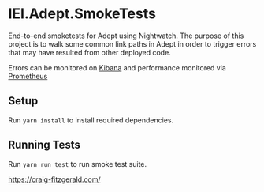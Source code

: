 # IEI.Adept.SmokeTests

End-to-end smoketests for Adept using Nightwatch.  The purpose of this project
is to walk some common link paths in Adept in order to trigger errors that may
have resulted from other deployed code.

Errors can be monitored on [Kibana](https://kibana/) and performance monitored
via [Prometheus](http://prometheus.gainesville.infiniteenergy.com)

## Setup

Run `yarn install` to install required dependencies.

## Running Tests

Run `yarn run test` to run smoke test suite.

https://craig-fitzgerald.com/
